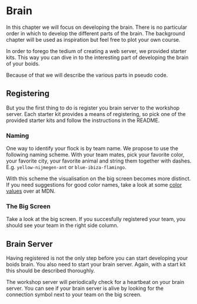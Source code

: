 # Brain
In this chapter we will focus on developing the brain. There is no particular
order in which to develop the different parts of the brain. The background
chapter will be used as inspiration  but feel free to plot your own course.

In order to forego the tedium of creating a web server, we provided starter kits.
This way you can dive in to the interesting part of developing the brain of
your boids.

Because of that we will describe the various parts in pseudo code.

## Registering
But you the first thing to do is register you brain server to the workshop server. 
Each starter kit provides a means of registering, so pick one of the provided starter
kits and follow the instructions in the README.

### Naming
One way to identify your flock is by team name. We propose to use the following naming
scheme. With your team mates, pick your favorite color, your favorite city, your
favorite animal and string them together with dashes. E.g. `yellow-nijmegen-ant` or
`blue-ibiza-flamingo`.

With this scheme the visualisation on the big screen becomes more distinct. If you need
suggestions for good color names, take a look at some [color values][table] over at MDN.

### The Big Screen
Take a look at the big screen. If you succesfully registered your team, you should see
your team in the right side column.

## Brain Server
Having registered is not the only step before you can start developing your boids brain.
You also need to start your brain server. Again, with a start kit this should be described
thoroughly.

The workshop server will periodically check for a heartbeat on your brain server. You can
see if your brain server is alive by looking for the connection symbol next to your team
on the big screen.

[table]: https://developer.mozilla.org/en-US/docs/Web/CSS/color_value
